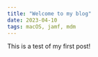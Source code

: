 ```yaml
---
title: "Welcome to my blog"
date: 2023-04-10
tags: macOS, jamf, mdm
---
```

This is a test of my first post!
